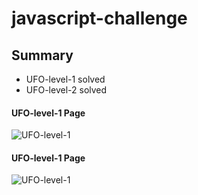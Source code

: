 # javascript-challenge

## Summary

* UFO-level-1 solved
* UFO-level-2 solved

#### UFO-level-1 Page
![UFO-level-1](UFO-level-1/documents/index1.html.png)

#### UFO-level-1 Page
![UFO-level-1](UFO-level-1/documents/index1.html.png)
